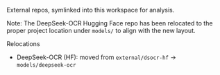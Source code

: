 External repos, symlinked into this workspace for analysis.

Note: The DeepSeek-OCR Hugging Face repo has been relocated to the proper
project location under `models/` to align with the new layout.

Relocations
- DeepSeek-OCR (HF): moved from `external/dsocr-hf` → `models/deepseek-ocr`

